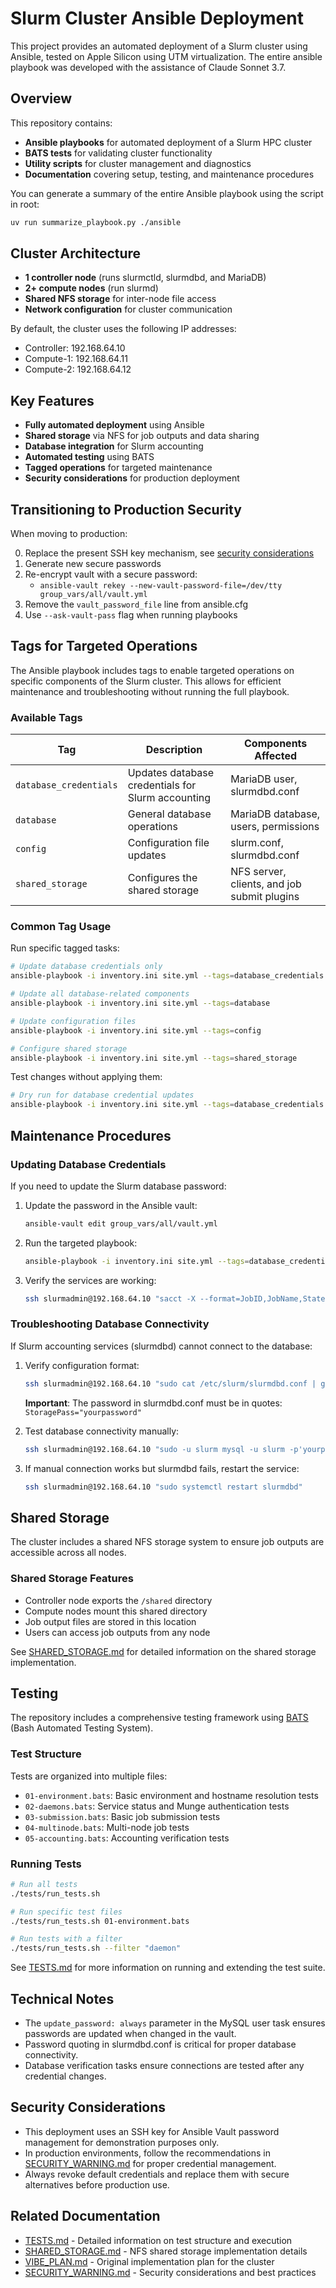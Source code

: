 # Slurm Cluster Ansible Deployment

This project provides an automated deployment of a Slurm cluster using Ansible, tested on Apple Silicon using UTM virtualization. The entire ansible playbook was developed with the assistance of Claude Sonnet 3.7.

## Overview

This repository contains:

- **Ansible playbooks** for automated deployment of a Slurm HPC cluster
- **BATS tests** for validating cluster functionality
- **Utility scripts** for cluster management and diagnostics
- **Documentation** covering setup, testing, and maintenance procedures

You can generate a summary of the entire Ansible playbook using the script in root:

```sh
uv run summarize_playbook.py ./ansible
```

## Cluster Architecture

- **1 controller node** (runs slurmctld, slurmdbd, and MariaDB)
- **2+ compute nodes** (run slurmd)
- **Shared NFS storage** for inter-node file access
- **Network configuration** for cluster communication

By default, the cluster uses the following IP addresses:

- Controller: 192.168.64.10
- Compute-1: 192.168.64.11
- Compute-2: 192.168.64.12

## Key Features

- **Fully automated deployment** using Ansible
- **Shared storage** via NFS for job outputs and data sharing
- **Database integration** for Slurm accounting
- **Automated testing** using BATS
- **Tagged operations** for targeted maintenance
- **Security considerations** for production deployment

## Transitioning to Production Security

When moving to production:

0. Replace the present SSH key mechanism, see [security considerations](#security-considerations)
1. Generate new secure passwords
2. Re-encrypt vault with a secure password:
    - `ansible-vault rekey --new-vault-password-file=/dev/tty group_vars/all/vault.yml`
3. Remove the `vault_password_file` line from ansible.cfg
4. Use `--ask-vault-pass` flag when running playbooks

## Tags for Targeted Operations

The Ansible playbook includes tags to enable targeted operations on specific components of the Slurm cluster. This allows for efficient maintenance and troubleshooting without running the full playbook.

### Available Tags

| Tag                  | Description                                           | Components Affected                                |
|----------------------|-------------------------------------------------------|----------------------------------------------------|
| `database_credentials` | Updates database credentials for Slurm accounting     | MariaDB user, slurmdbd.conf                        |
| `database`            | General database operations                           | MariaDB database, users, permissions               |
| `config`              | Configuration file updates                            | slurm.conf, slurmdbd.conf                          |
| `shared_storage`      | Configures the shared storage                         | NFS server, clients, and job submit plugins        |

### Common Tag Usage

Run specific tagged tasks:

```bash
# Update database credentials only
ansible-playbook -i inventory.ini site.yml --tags=database_credentials

# Update all database-related components
ansible-playbook -i inventory.ini site.yml --tags=database

# Update configuration files
ansible-playbook -i inventory.ini site.yml --tags=config

# Configure shared storage
ansible-playbook -i inventory.ini site.yml --tags=shared_storage
```

Test changes without applying them:

```bash
# Dry run for database credential updates
ansible-playbook -i inventory.ini site.yml --tags=database_credentials --check
```

## Maintenance Procedures

### Updating Database Credentials

If you need to update the Slurm database password:

1. Update the password in the Ansible vault:

   ```bash
   ansible-vault edit group_vars/all/vault.yml
   ```

2. Run the targeted playbook:

   ```bash
   ansible-playbook -i inventory.ini site.yml --tags=database_credentials
   ```

3. Verify the services are working:

   ```bash
   ssh slurmadmin@192.168.64.10 "sacct -X --format=JobID,JobName,State | head -5"
   ```

### Troubleshooting Database Connectivity

If Slurm accounting services (slurmdbd) cannot connect to the database:

1. Verify configuration format:

   ```bash
   ssh slurmadmin@192.168.64.10 "sudo cat /etc/slurm/slurmdbd.conf | grep StoragePass"
   ```

   **Important**: The password in slurmdbd.conf must be in quotes: `StoragePass="yourpassword"`

2. Test database connectivity manually:

   ```bash
   ssh slurmadmin@192.168.64.10 "sudo -u slurm mysql -u slurm -p'yourpassword' slurm_acct_db -e 'SELECT 1;'"
   ```

3. If manual connection works but slurmdbd fails, restart the service:

   ```bash
   ssh slurmadmin@192.168.64.10 "sudo systemctl restart slurmdbd"
   ```

## Shared Storage

The cluster includes a shared NFS storage system to ensure job outputs are accessible across all nodes.

### Shared Storage Features

- Controller node exports the `/shared` directory
- Compute nodes mount this shared directory
- Job output files are stored in this location
- Users can access job outputs from any node

See [SHARED_STORAGE.md](./SHARED_STORAGE.md) for detailed information on the shared storage implementation.

## Testing

The repository includes a comprehensive testing framework using [BATS](https://bats-core.readthedocs.io/en/stable/installation.html) (Bash Automated Testing System).

### Test Structure

Tests are organized into multiple files:

- `01-environment.bats`: Basic environment and hostname resolution tests
- `02-daemons.bats`: Service status and Munge authentication tests
- `03-submission.bats`: Basic job submission tests
- `04-multinode.bats`: Multi-node job tests
- `05-accounting.bats`: Accounting verification tests

### Running Tests

```bash
# Run all tests
./tests/run_tests.sh

# Run specific test files
./tests/run_tests.sh 01-environment.bats

# Run tests with a filter
./tests/run_tests.sh --filter "daemon"
```

See [TESTS.md](./TESTS.md) for more information on running and extending the test suite.

## Technical Notes

- The `update_password: always` parameter in the MySQL user task ensures passwords are updated when changed in the vault.
- Password quoting in slurmdbd.conf is critical for proper database connectivity.
- Database verification tasks ensure connections are tested after any credential changes.

## Security Considerations

- This deployment uses an SSH key for Ansible Vault password management for demonstration purposes only.
- In production environments, follow the recommendations in [SECURITY_WARNING.md](./ansible/SECURITY_WARNING.md) for proper credential management.
- Always revoke default credentials and replace them with secure alternatives before production use.

## Related Documentation

- [TESTS.md](./TESTS.md) - Detailed information on test structure and execution
- [SHARED_STORAGE.md](./SHARED_STORAGE.md) - NFS shared storage implementation details
- [VIBE_PLAN.md](./VIBE_PLAN.md) - Original implementation plan for the cluster
- [SECURITY_WARNING.md](./ansible/SECURITY_WARNING.md) - Security considerations and best practices
